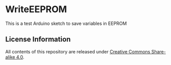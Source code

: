 # WriteEEPROM

This is a test Arduino sketch to save variables in EEPROM

## License Information

All contents of this repository are released under [Creative Commons Share-alike 4.0](http://creativecommons.org/licenses/by-sa/4.0/).